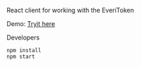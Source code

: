 React client for working with the EveriToken


Demo: [Tryit here](https://everitoken-dapp.herokuapp.com/)


Developers
```
npm install
npm start
```

